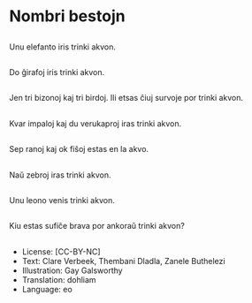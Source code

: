 # Nombri bestojn

##
Unu elefanto iris trinki akvon.

##
Do ĝirafoj iris trinki akvon. 

##
Jen tri bizonoj kaj tri birdoj. Ili etsas ĉiuj survoje por trinki akvon.

##
Kvar impaloj kaj du verukaproj iras trinki akvon.

##
Sep ranoj kaj ok fiŝoj estas en la akvo.

##
Naŭ zebroj iras trinki akvon.

##
Unu leono venis trinki akvon.

##
Kiu estas sufiĉe brava por ankoraŭ trinki akvon?

##
* License: [CC-BY-NC]
* Text: Clare Verbeek, Thembani Dladla, Zanele Buthelezi
* Illustration: Gay Galsworthy
* Translation: dohliam
* Language: eo
